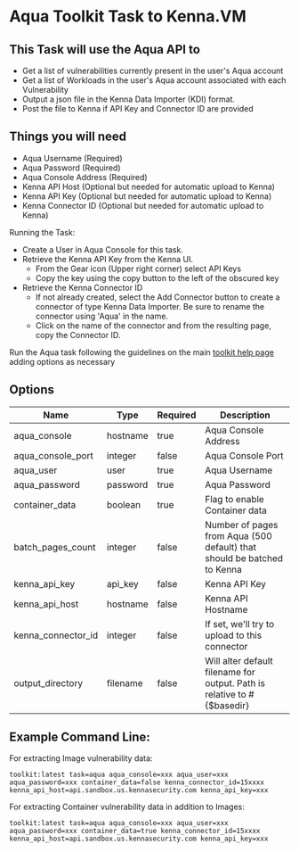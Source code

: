 # Aqua Toolkit Task to Kenna.VM

## This Task will use the Aqua API to

- Get a list of vulnerabilities currently present in the user's Aqua account
- Get a list of Workloads in the user's Aqua account associated with each Vulnerability
- Output a json file in the Kenna Data Importer (KDI) format.
- Post the file to Kenna if API Key and Connector ID are provided

## Things you will need

- Aqua Username (Required)
- Aqua Password (Required)
- Aqua Console Address (Required)
- Kenna API Host (Optional but needed for automatic upload to Kenna)
- Kenna API Key (Optional but needed for automatic upload to Kenna)
- Kenna Connector ID (Optional but needed for automatic upload to Kenna)

Running the Task:

- Create a User in Aqua Console for this task.
- Retrieve the Kenna API Key from the Kenna UI.
  - From the Gear icon (Upper right corner) select API Keys
  - Copy the key using the copy button to the left of the obscured key
- Retrieve the Kenna Connector ID
  - If not already created, select the Add Connector button to create a connector of type Kenna Data Importer. Be sure to rename the connector using 'Aqua' in the name.
  - Click on the name of the connector and from the resulting page, copy the Connector ID.

Run the Aqua task following the guidelines on the main [toolkit help page](https://github.com/KennaPublicSamples/toolkit#calling-a-specific-task) adding options as necessary

## Options

| Name | Type | Required | Description |
| ---- | ---- | ---- | ---- |
| aqua_console | hostname | true | Aqua Console Address |
| aqua_console_port | integer | false | Aqua Console Port |
| aqua_user |user | true | Aqua Username |
| aqua_password | password | true | Aqua Password |
| container_data | boolean | true | Flag to enable Container data |
| batch_pages_count | integer | false | Number of pages from Aqua (500 default) that should be batched to Kenna |
| kenna_api_key | api_key | false | Kenna API Key |
| kenna_api_host | hostname | false | Kenna API Hostname |
| kenna_connector_id | integer | false | If set, we'll try to upload to this connector |
| output_directory | filename | false | Will alter default filename for output. Path is relative to #{$basedir} |


## Example Command Line:

For extracting Image vulnerability data:

    toolkit:latest task=aqua aqua_console=xxx aqua_user=xxx aqua_password=xxx container_data=false kenna_connector_id=15xxxx kenna_api_host=api.sandbox.us.kennasecurity.com kenna_api_key=xxx 

For extracting Container vulnerability data in addition to Images:

    toolkit:latest task=aqua aqua_console=xxx aqua_user=xxx aqua_password=xxx container_data=true kenna_connector_id=15xxxx kenna_api_host=api.sandbox.us.kennasecurity.com kenna_api_key=xxx 